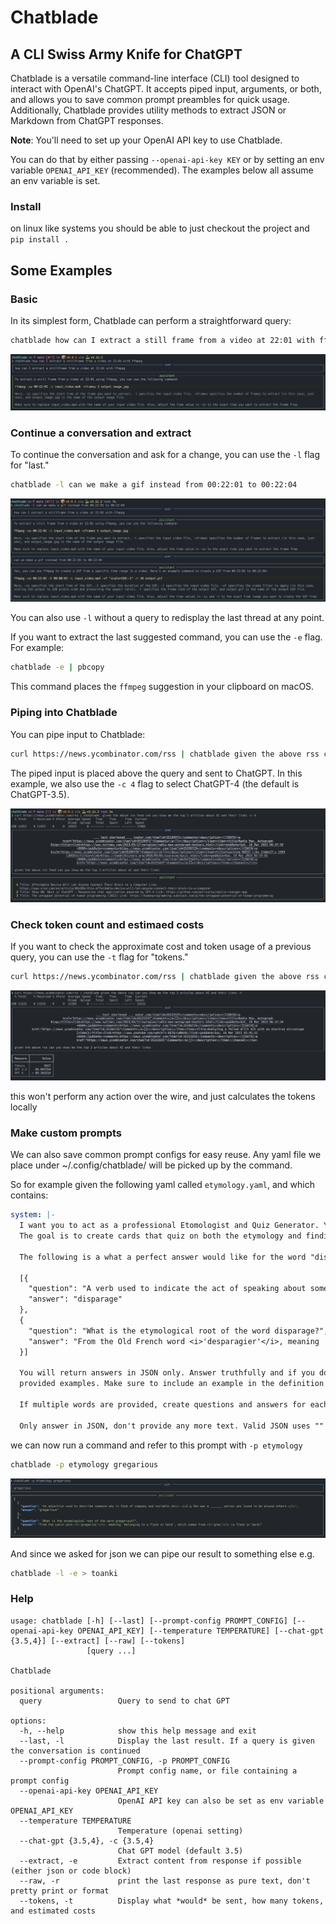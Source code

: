 # Chatblade
## A CLI Swiss Army Knife for ChatGPT

Chatblade is a versatile command-line interface (CLI) tool designed to interact with OpenAI's ChatGPT. It accepts piped input, arguments, or both, and allows you to save common prompt preambles for quick usage. Additionally, Chatblade provides utility methods to extract JSON or Markdown from ChatGPT responses.

**Note**: You'll need to set up your OpenAI API key to use Chatblade.

You can do that by either passing `--openai-api-key KEY` or by setting an env variable `OPENAI_API_KEY` (recommended). The examples below all assume an env variable is set.

### Install
on linux like systems you should be able to just checkout the project and  `pip install .` 

## Some Examples

### Basic
In its simplest form, Chatblade can perform a straightforward query:
```bash
chatblade how can I extract a still frame from a video at 22:01 with ffmpeg
```

<img src="assets/example1.png">

### Continue a conversation and extract
To continue the conversation and ask for a change, you can use the `-l` flag for "last."

```bash
chatblade -l can we make a gif instead from 00:22:01 to 00:22:04
```

<img src="assets/example2.png">

You can also use `-l` without a query to redisplay the last thread at any point.

If you want to extract the last suggested command, you can use the `-e` flag. For example:

```bash
chatblade -e | pbcopy
```

This command places the `ffmpeg` suggestion in your clipboard on macOS.

### Piping into Chatblade
You can pipe input to Chatblade:

```bash
curl https://news.ycombinator.com/rss | chatblade given the above rss can you show me the top 3 articles about AI and their links -c 4
```

The piped input is placed above the query and sent to ChatGPT. In this example, we also use the `-c 4` flag to select ChatGPT-4 (the default is ChatGPT-3.5).

<img src="assets/example3.png">

### Check token count and estimaed costs
If you want to check the approximate cost and token usage of a previous query, you can use the `-t` flag for "tokens."

```bash
curl https://news.ycombinator.com/rss | chatblade given the above rss can you show me the top 3 articles about AI and their links -t
```

<img src="assets/example4.png">

this won't perform any action over the wire, and just calculates the tokens locally

### Make custom prompts

We can also save common prompt configs for easy reuse. Any yaml file we place under ~/.config/chatblade/ will be picked up by the command.

So for example given the following yaml called `etymology.yaml`, and which contains:
```yaml
system: |-
  I want you to act as a professional Etomologist and Quiz Generator. You have a deep knowledge of etymology and will be provided with a word. 
  The goal is to create cards that quiz on both the etymology and finding the word by its definition.

  The following is a what a perfect answer would like for the word "disparage"

  [{
    "question": "A verb used to indicate the act of speaking about someone or something in a negative or belittling way.<br/> <i>E.g He would often _______ his coworkers behind their backs.</i>",
    "answer": "disparage"
  },
  {
    "question": "What is the etymological root of the word disparage?",
    "answer": "From the Old French word <i>'desparagier'</i>, meaning 'marry someone of unequal rank', which comes from <i>'des-'</i> (dis-) and <i>'parage'</i> (equal rank)"
  }]

  You will return answers in JSON only. Answer truthfully and if you don't know then say so. Keep questions as close as possible to the
  provided examples. Make sure to include an example in the definition question. Use HTML within the strings to nicely format your answers.

  If multiple words are provided, create questions and answers for each of them in one list. 
  
  Only answer in JSON, don't provide any more text. Valid JSON uses "" quotes to wrap its items.
```

we can now run a command and refer to this prompt with `-p etymology`

```bash
chatblade -p etymology gregarious
```

<img src="assets/example5.png">

And since we asked for json we can pipe our result to something else e.g.

```bash
chatblade -l -e > toanki
```

### Help

```
usage: chatblade [-h] [--last] [--prompt-config PROMPT_CONFIG] [--openai-api-key OPENAI_API_KEY] [--temperature TEMPERATURE] [--chat-gpt {3.5,4}] [--extract] [--raw] [--tokens]
                 [query ...]

Chatblade

positional arguments:
  query                 Query to send to chat GPT

options:
  -h, --help            show this help message and exit
  --last, -l            Display the last result. If a query is given the conversation is continued
  --prompt-config PROMPT_CONFIG, -p PROMPT_CONFIG
                        Prompt config name, or file containing a prompt config
  --openai-api-key OPENAI_API_KEY
                        OpenAI API key can also be set as env variable OPENAI_API_KEY
  --temperature TEMPERATURE
                        Temperature (openai setting)
  --chat-gpt {3.5,4}, -c {3.5,4}
                        Chat GPT model (default 3.5)
  --extract, -e         Extract content from response if possible (either json or code block)
  --raw, -r             print the last response as pure text, don't pretty print or format
  --tokens, -t          Display what *would* be sent, how many tokens, and estimated costs
```

